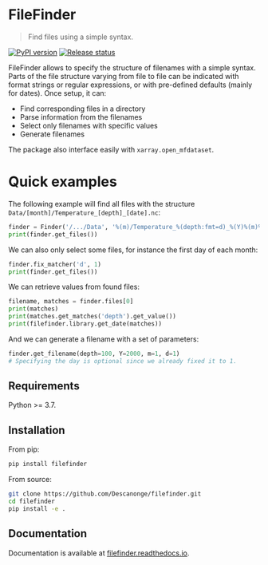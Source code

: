 
# FileFinder

> Find files using a simple syntax.

<div align="left">

[![PyPI version](https://badge.fury.io/py/filefinder.svg)](https://badge.fury.io/py/filefinder)
[![Release status](https://img.shields.io/github/v/release/Descanonge/filefinder)](https://github.com/Descanonge/filefinder/releases)

</div>

FileFinder allows to specify the structure of filenames with a simple syntax.
Parts of the file structure varying from file to file can be indicated with format strings
or regular expressions, or with pre-defined defaults (mainly for dates).
Once setup, it can:

- Find corresponding files in a directory
- Parse information from the filenames
- Select only filenames with specific values
- Generate filenames

The package also interface easily with `xarray.open_mfdataset`.

# Quick examples

The following example will find all files with the structure ``Data/[month]/Temperature_[depth]_[date].nc``:
``` python
finder = Finder('/.../Data', '%(m)/Temperature_%(depth:fmt=d)_%(Y)%(m)%(d).nc')
print(finder.get_files())
```

We can also only select some files, for instance the first day of each month:
``` python
finder.fix_matcher('d', 1)
print(finder.get_files())
```

We can retrieve values from found files:
``` python
filename, matches = finder.files[0]
print(matches)
print(matches.get_matches('depth').get_value())
print(filefinder.library.get_date(matches))
```

And we can generate a filename with a set of parameters:
``` python
finder.get_filename(depth=100, Y=2000, m=1, d=1)
# Specifying the day is optional since we already fixed it to 1.
```


## Requirements

Python >= 3.7.

## Installation

From pip:
``` sh
pip install filefinder
```

From source:
``` sh
git clone https://github.com/Descanonge/filefinder.git
cd filefinder
pip install -e .
```

## Documentation

Documentation is available at [filefinder.readthedocs.io](https://filefinder.readthedocs.io).
